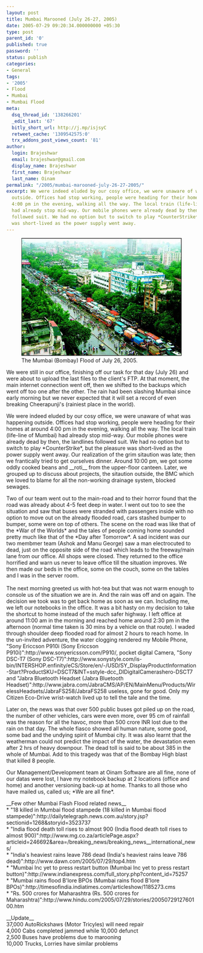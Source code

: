 ```yaml
---
layout: post
title: Mumbai Marooned (July 26-27, 2005)
date: 2005-07-29 09:20:34.000000000 +05:30
type: post
parent_id: '0'
published: true
password: ''
status: publish
categories:
- General
tags:
- '2005'
- Flood
- Mumbai
- Mumbai Flood
meta:
  dsq_thread_id: '138266201'
  _edit_last: '67'
  bitly_short_url: http://j.mp/isjsyC
  retweet_cache: '1309542575:0'
  trx_addons_post_views_count: '81'
author:
  login: Brajeshwar
  email: brajeshwar@gmail.com
  display_name: Brajeshwar
  first_name: Brajeshwar
  last_name: Oinam
permalink: "/2005/mumbai-marooned-july-26-27-2005/"
excerpt: We were indeed eluded by our cosy office, we were unaware of what was happening
  outside. Offices had stop working, people were heading for their homes at around
  4:00 pm in the evening, walking all the way. The local train (life-line of Mumbai)
  had already stop mid-way. Our mobile phones were already dead by then, the landlines
  followed suit. We had no option but to switch to play *CounterStrike*, but the pleasure
  was short-lived as the power supply went away.
---
```

<figure><a href="http://www.flickr.com/photos/brajeshwar/113413705/" title="Mumbai Flash Flood 2005 July 26-27"><img src="/static/2005/07/113413705_0236c9dea0_o.jpg" alt="Mumbai Flash Flood 2005 July 26-27" /></a><br />
<figcaption>The Mumbai (Bombay) Flood of July 26, 2005.</figcaption>
</figure>
<p>We were still in our office, finishing off our task for that day (July 26) and were about to upload the last files to the client's FTP. At that moment, the main internet connection went off, then we shifted to the backups which went off too one after the other. The rain had been slashing Mumbai since early morning but we never expected that it will set a record of even breaking Cheerapunji's (rainiest place in the world).</p>
<p>We were indeed eluded by our cosy office, we were unaware of what was happening outside. Offices had stop working, people were heading for their homes at around 4:00 pm in the evening, walking all the way. The local train (life-line of Mumbai) had already stop mid-way. Our mobile phones were already dead by then, the landlines followed suit. We had no option but to switch to play *CounterStrike*, but the pleasure was short-lived as the power supply went away. Our realization of the grim sitaution was late; then we frantically tried to get ourselves dinner. Around 10:00 pm, we got some oddly cooked beans and __roti__ from the upper-floor canteen. Later, we grouped up to discuss about projects, the sitaution outside, the BMC which we loved to blame for all the non-working drainage system, blocked sewages.</p>
<p>Two of our team went out to the main-road and to their horror found that the road was already about 4-5 feet deep in water. I went out too to see the situation and saw that buses were stranded with passengers inside with no option to move out on the already flooded road, cars stashed bumper to bumper, some were on top of others. The scene on the road was like that of the *War of the Worlds* and the tales of people coming home sounded pretty much like that of the *Day after Tomorrow*. A sad incident was our two membmer team (Ashok and Manu George) saw a man electrocuted to dead, just on the opposite side of the road which leads to the freeway/main lane from our office. All shops were closed. They returned to the office horrified and warn us never to leave office till the situation improves. We then made our beds in the office, some on the couch, some on the tables and I was in the server room.<br />
<!--more--><br />
The next morning greeted us with hot-tea but that was not warm enough to console us of the situation we are in. And the rain was off and on again. The decision we took was to get back home as soon as we can. Including me, we left our notebooks in the office. It was a bit hasty on my decision to take the shortcut to home instead of the much safer highway. I left office at around 11:00 am in the morning and reached home around 2:30 pm in the afternoon (normal time taken is 30 mins by a vehicle on that route). I waded through shoulder deep flooded road for almost 2 hours to reach home. In the un-invited adventure, the water clogging rendered my Mobile Phone, "Sony Ericcson P910i (Sony Ericcson P910i)":http://www.sonyericsson.com/P910/, pocket digital Camera, "Sony DSC-T7 (Sony DSC-T7)":http://www.sonystyle.com/is-bin/INTERSHOP.enfinity/eCS/Store/en/-/USD/SY_DisplayProductInformation-Start?ProductSKU=DSCT7&INT=sstyle-dcc_DIDigitalCamerashero-DSCT7 and "Jabra Bluetooth Headset (Jabra Bluetooth Headset)":http://www.jabra.com/JabraCMS/AP/EN/MainMenu/Products/WirelessHeadsets/JabraFS258/JabraFS258 useless, gone for good. Only my Citizen Eco-Drive wrist-watch lived up to tell the tale and the time.</p>
<p>Later on, the news was that over 500 public buses got piled up on the road, the number of other vehicles, cars were even more, over 95 cm of rainfall was the reason for all the havoc, more than 500 crore INR lost due to the rain on that day. The whole fiasco showed all human nature, some good, some bad and the undying spirit of Mumbai city. It was also learnt that the weatherman could not predict the impact of the water, the devastation even after 2 hrs of heavy downpour. The dead toll is said to be about 385 in the whole of Mumbai. Add to this tragedy was that of the Bombay High blast that killed 8 people.</p>
<p>Our Management/Development team at Oinam Software are all fine, none of our datas were lost, I have my notebook backup at 2 locations (office and home) and another versioning back-up at home. Thanks to all those who have mailed us, called us; *We are all fine*.</p>
<p>__Few other Mumbai Flash Flood related news__<br />
* "18 killed in Mumbai flood stampede (18 killed in Mumbai flood stampede)":http://dailytelegraph.news.com.au/story.jsp?sectionid=1268&storyid=3523737<br />
* "India flood death toll rises to almost 900 (India flood death toll rises to almost 900)":http://www.mg.co.za/articlePage.aspx?articleid=246692&area=/breaking_news/breaking_news__international_news/<br />
* "India's heaviest rains leave 786 dead (India's heaviest rains leave 786 dead)":http://www.dawn.com/2005/07/29/top4.htm<br />
* "Mumbai Inc yet to press restart button (Mumbai Inc yet to press restart button)":http://www.indianexpress.com/full_story.php?content_id=75257<br />
* "Mumbai rains flood B'lore BPOs (Mumbai rains flood B'lore BPOs)":http://timesofindia.indiatimes.com/articleshow/1185273.cms<br />
* "Rs. 500 crores for Maharashtra (Rs. 500 crores for Maharashtra)":http://www.hindu.com/2005/07/29/stories/2005072912760100.htm</p>
<p>__Update__<br />
37,000 AutoRickshaws (Motor Tricyles) will need repair<br />
4,000 Cabs completed jammed while 10,000 defunct<br />
2,500 Buses have problems due to marooning<br />
10,000 Trucks, Lorries have similar problems</p>
